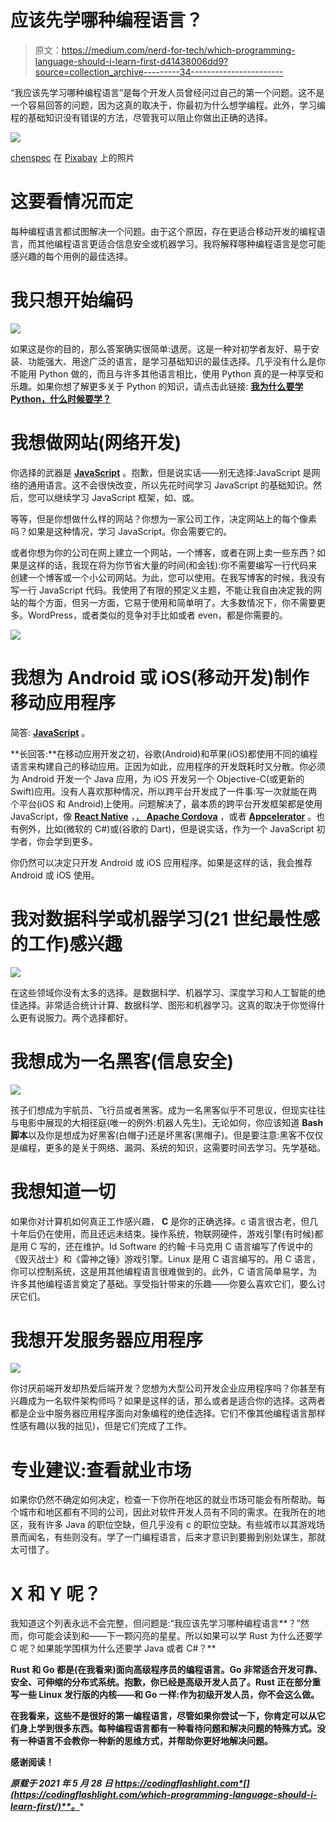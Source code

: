 # 应该先学哪种编程语言？

> 原文：<https://medium.com/nerd-for-tech/which-programming-language-should-i-learn-first-d41438006dd9?source=collection_archive---------34----------------------->

“我应该先学习哪种编程语言”是每个开发人员曾经问过自己的第一个问题。这不是一个容易回答的问题，因为这真的取决于，你最初为什么想学编程。此外，学习编程的基础知识没有错误的方法，尽管我可以阻止你做出正确的选择。

![](img/497f0e2bdcfb24e6cd82636c20edeec8.png)

[chenspec](https://pixabay.com/de/users/chenspec-7784448/?utm_source=link-attribution&utm_medium=referral&utm_campaign=image&utm_content=5576945) 在 [Pixabay](https://pixabay.com/de/?utm_source=link-attribution&utm_medium=referral&utm_campaign=image&utm_content=5576945) 上的照片

# 这要看情况而定

每种编程语言都试图解决一个问题。由于这个原因，存在更适合移动开发的编程语言，而其他编程语言更适合信息安全或机器学习。我将解释哪种编程语言是您可能感兴趣的每个用例的最佳选择。

# 我只想开始编码

![](img/85d995980fb7d77b7b31421ff503dd20.png)

如果这是你的目的，那么答案确实很简单:退房。这是一种对初学者友好、易于安装、功能强大、用途广泛的语言，是学习基础知识的最佳选择。几乎没有什么是你不能用 Python 做的，而且与许多其他语言相比，使用 Python 真的是一种享受和乐趣。如果你想了解更多关于 Python 的知识，请点击此链接: [**我为什么要学 Python，什么时候要学？**](https://codingflashlight.com/why-and-when-should-i-learn-python/)

# 我想做网站(网络开发)

你选择的武器是 [**JavaScript**](https://javascript.info/) 。抱歉，但是说实话——别无选择:JavaScript 是网络的通用语言。这不会很快改变，所以先花时间学习 JavaScript 的基础知识。然后，您可以继续学习 JavaScript 框架，如、或。

等等，但是你想做什么样的网站？你想为一家公司工作，决定网站上的每个像素吗？如果是这种情况，学习 JavaScript。你会需要它的。

或者你想为你的公司在网上建立一个网站，一个博客，或者在网上卖一些东西？如果是这样的话，我现在将为你节省大量的时间(和金钱):你不需要编写一行代码来创建一个博客或一个小公司网站。为此，您可以使用。在我写博客的时候，我没有写一行 JavaScript 代码。我使用了有限的预定义主题，不能让我自由决定我的网站的每个方面，但另一方面，它易于使用和简单明了。大多数情况下，你不需要更多。WordPress，或者类似的竞争对手比如或者 even，都是你需要的。

![](img/376a60fd1bdb919364ad82704138f896.png)

# 我想为 Android 或 iOS(移动开发)制作移动应用程序

简答: [**JavaScript**](https://javascript.info/) 。

**长回答:**在移动应用开发之初，谷歌(Android)和苹果(iOS)都使用不同的编程语言来构建自己的移动应用。正因为如此，应用程序的开发既耗时又分散。你必须为 Android 开发一个 Java 应用，为 iOS 开发另一个 Objective-C(或更新的 Swift)应用。没有人喜欢那种情况，所以跨平台开发成了一件事:写一次就能在两个平台(iOS 和 Android)上使用。问题解决了，最本质的跨平台开发框架都是使用 JavaScript，像 [**React Native**](https://reactnative.dev/) ，[， **Apache Cordova**](https://cordova.apache.org/) ，或者 [**Appcelerator**](https://www.appcelerator.com/) 。也有例外，比如(微软的 C#)或(谷歌的 Dart)，但是说实话，作为一个 JavaScript 初学者，你会学到更多。

你仍然可以决定只开发 Android 或 iOS 应用程序。如果是这样的话，我会推荐 Android 或 iOS 使用。

# 我对数据科学或机器学习(21 世纪最性感的工作)感兴趣

![](img/92319481f5b25344c6b2725e84c6b5fa.png)

在这些领域你没有太多的选择。是数据科学、机器学习、深度学习和人工智能的绝佳选择。非常适合统计计算、数据科学、图形和机器学习。这真的取决于你觉得什么更有说服力。两个选择都好。

# 我想成为一名黑客(信息安全)

![](img/f0778315627f281e906aa394c4e273b9.png)

孩子们想成为宇航员、飞行员或者黑客。成为一名黑客似乎不可思议，但现实往往与电影中展现的大相径庭(唯一的例外:机器人先生)。无论如何，你应该知道 **Bash 脚本**以及你是想成为好黑客(白帽子)还是坏黑客(黑帽子)。但是要注意:黑客不仅仅是编程，更多的是关于网络、漏洞、系统的知识，这需要时间去学习。先学基础。

# 我想知道一切

如果你对计算机如何真正工作感兴趣， **C** 是你的正确选择。c 语言很古老，但几十年后仍在使用，而且还远未结束。操作系统，物联网硬件，游戏引擎(有时候)都是用 C 写的，还在维护。Id Software 的约翰·卡马克用 C 语言编写了传说中的《毁灭战士》和《雷神之锤》游戏引擎。Linux 是用 C 语言编写的。用 C 语言，你可以控制系统，这是用其他编程语言很难做到的。此外，C 语言简单易学，为许多其他编程语言奠定了基础。享受指针带来的乐趣——你要么喜欢它们，要么讨厌它们。

# 我想开发服务器应用程序

![](img/e54cbfc30c9ea8b61e6d7cc537a9e074.png)

你讨厌前端开发却热爱后端开发？您想为大型公司开发企业应用程序吗？你甚至有兴趣成为一名软件架构师吗？如果是这样的话，那么或者是适合你的选择。这两者都是企业中服务器应用程序面向对象编程的绝佳选择。它们不像其他编程语言那样性感有趣(以我的拙见)，但是它们完成了工作。

# 专业建议:查看就业市场

如果你仍然不确定如何决定，检查一下你所在地区的就业市场可能会有所帮助。每个城市和地区都有不同的公司，因此对软件开发人员有不同的需求。在我所在的地区，我有许多 Java 的职位空缺，但几乎没有 c 的职位空缺。有些城市以其游戏场景而闻名，有些则没有。学了一门编程语言，后来才意识到要搬到别处谋生，那就太可惜了。

# X 和 Y 呢？

我知道这个列表永远不会完整，但问题是:“我应该先学习哪种编程语言**？”然而，你可能会读到和——下一颗闪亮的星星。所以如果可以学 Rust 为什么还要学 C 呢？如果能学围棋为什么还要学 Java 或者 C#？**

**Rust 和 Go 都是(在我看来)面向高级程序员的编程语言。Go 非常适合开发可靠、安全、可伸缩的分布式系统。抱歉，你已经是高级开发人员了。Rust 正在部分重写一些 Linux 发行版的内核——和 Go 一样:作为初级开发人员，你不会这么做。**

**在我看来，这些不是很好的第一编程语言，尽管如果你尝试一下，你肯定可以从它们身上学到很多东西。每种编程语言都有一种看待问题和解决问题的特殊方式。没有一种语言不会教你一种新的思维方式，并帮助你更好地解决问题。**

**感谢阅读！**

***原载于 2021 年 5 月 28 日 https://codingflashlight.com*[](https://codingflashlight.com/which-programming-language-should-i-learn-first/)**。****